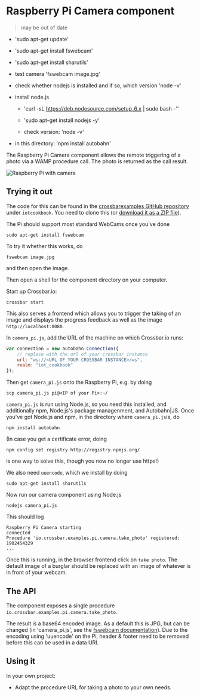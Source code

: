 # Raspberry Pi Camera component

> may be out of date

- 'sudo apt-get update'
- 'sudo apt-get install fswebcam'
- 'sudo apt-get install sharutils'

- test camera 'fswebcam image.jpg'

- check whether nodejs is installed and if so, which version 'node -v'

- install node.js
    - 'curl -sL https://deb.nodesource.com/setup_6.x | sudo bash -''
    - 'sudo apt-get install nodejs -y'

    - check version: 'node -v'

- in this directory: 'npm install autobahn'


The Raspberry Pi Camera component allows the remote triggering of a photo via a WAMP procedure call. The photo is returned as the call result.

![Raspberry Pi with camera](/static/img/iotcookbook/camera_raspberry_pi.jpg)

## Trying it out

The code for this can be found in the [crossbarexamples GitHub repository](https://github.com/crossbario/crossbarexamples) under `iotcookbook`. You need to clone this (or [download it as a ZIP file](https://github.com/crossbario/crossbarexamples/archive/master.zip)).

The Pi should support most standard WebCams once you've done

    sudo apt-get install fswebcam

To try it whether this works, do

    fswebcam image.jpg

and then open the image.

Then open a shell for the component directory on your computer.

Start up Crossbar.io:

    crossbar start

This also serves a frontend which allows you to trigger the taking of an image and displays the progress feedback as well as the image `http://localhost:8080`.

In `camera_pi.js`, add the URL of the machine on which Crossbar.io runs:

```javascript
var connection = new autobahn.Connection({
    // replace with the url of your crossbar instance
    url: "ws://<URL OF YOUR CROSSBAR INSTANCE>/ws",
    realm: "iot_cookbook"
});
```

Then get `camera_pi.js` onto the Raspberry Pi, e.g. by doing

    scp camera_pi.js pi@<IP of your Pi>:~/

`camera_pi.js` is run using Node.js, so you need this installed, and additionally npm, Node.js's package managenment, and Autobahn|JS. Once you've got Node.js and npm, in the directory where `camera_pi.js`is, do

    npm install autobahn

(In case you get a certificate error, doing

    npm config set registry http://registry.npmjs.org/

is one way to solve this, though you now no longer use https!)

We also need `uuencode`, which we install by doing

    sudo apt-get install sharutils

Now run our camera component using Node.js

    nodejs camera_pi.js

This should log

```console
Raspberry Pi Camera starting
connected
Procedure 'io.crossbar.examples.pi.camera.take_photo' registered: 1902454329
...
```

Once this is running, in the browser frontend click on `take photo`. The default image of a burglar should be replaced with an image of whatever is in front of your webcam.

## The API

The component exposes a single procedure `io.crossbar.examples.pi.camera.take_photo`.

The result is a base64 encoded image. As a default this is JPG, but can be changed (in 'camera_pi.js', see the [fswebcam documentation](http://manpages.ubuntu.com/manpages/lucid/man1/fswebcam.1.html)). Due to the encoding using 'uuencode' on the Pi, header & footer need to be removed before this can be used in a data URI.

## Using it

In your own project:

* Adapt the procedure URL for taking a photo to your own needs.
